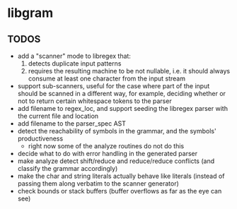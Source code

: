 # libgram

## TODOS

* add a "scanner" mode to libregex that:
    1. detects duplicate input patterns
    2. requires the resulting machine to be not nullable, i.e. it should always consume at least one 
       character from the input stream
* support sub-scanners, useful for the case where part of the input should be scanned in a different way,
  for example, deciding whether or not to return certain whitespace tokens to the parser
* add filename to regex_loc, and support seeding the libregex parser with the current file and location
* add filename to the parser_spec AST
* detect the reachability of symbols in the grammar, and the symbols' productiveness
    - right now some of the analyze routines do not do this
* decide what to do with error handling in the generated parser
* make analyze detect shift/reduce and reduce/reduce conflicts (and classify the grammar accordingly)
* make the char and string literals actually behave like literals (instead of passing them along verbatim to the scanner generator)
* check bounds or stack buffers (buffer overflows as far as the eye can see)
